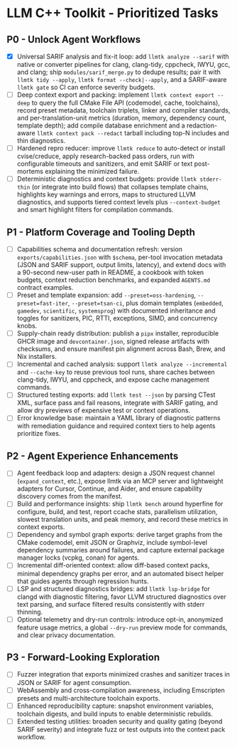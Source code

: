 # LLM C++ Toolkit - Prioritized Tasks

## P0 - Unlock Agent Workflows
- [X] Universal SARIF analysis and fix-it loop: add `llmtk analyze --sarif` with native or converter pipelines for clang, clang-tidy, cppcheck, IWYU, gcc, and clang; ship `modules/sarif_merge.py` to dedupe results; pair it with `llmtk tidy --apply`, `llmtk format --check|--apply`, and a SARIF-aware `llmtk gate` so CI can enforce severity budgets.
- [ ] Deep context export and packing: implement `llmtk context export --deep` to query the full CMake File API (codemodel, cache, toolchains), record preset metadata, toolchain triplets, linker and compiler standards, and per-translation-unit metrics (duration, memory, dependency count, template depth); add compile database enrichment and a redaction-aware `llmtk context pack --redact` tarball including top-N includes and thin diagnostics.
- [ ] Hardened repro reducer: improve `llmtk reduce` to auto-detect or install cvise/creduce, apply research-backed pass orders, run with configurable timeouts and sanitizers, and emit SARIF or text post-mortems explaining the minimized failure.
- [ ] Deterministic diagnostics and context budgets: provide `llmtk stderr-thin` (or integrate into build flows) that collapses template chains, highlights key warnings and errors, maps to structured LLVM diagnostics, and supports tiered context levels plus `--context-budget` and smart highlight filters for compilation commands.

## P1 - Platform Coverage and Tooling Depth
- [ ] Capabilities schema and documentation refresh: version `exports/capabilities.json` with `$schema`, per-tool invocation metadata (JSON and SARIF support, output limits, latency), and extend docs with a 90-second new-user path in README, a cookbook with token budgets, context reduction benchmarks, and expanded `AGENTS.md` contract examples.
- [ ] Preset and template expansion: add `--preset=oss-hardening`, `--preset=fast-iter`, `--preset=tsan-ci`, plus domain templates (`embedded`, `gamedev`, `scientific`, `systemsprog`) with documented inheritance and toggles for sanitizers, PIC, RTTI, exceptions, SIMD, and concurrency knobs.
- [ ] Supply-chain ready distribution: publish a `pipx` installer, reproducible GHCR image and `devcontainer.json`, signed release artifacts with checksums, and ensure manifest pin alignment across Bash, Brew, and Nix installers.
- [ ] Incremental and cached analysis: support `llmtk analyze --incremental` and `--cache-key` to reuse previous tool runs, share caches between clang-tidy, IWYU, and cppcheck, and expose cache management commands.
- [ ] Structured testing exports: add `llmtk test --json` by parsing CTest XML, surface pass and fail reasons, integrate with SARIF gating, and allow dry previews of expensive test or context operations.
- [ ] Error knowledge base: maintain a YAML library of diagnostic patterns with remediation guidance and required context tiers to help agents prioritize fixes.

## P2 - Agent Experience Enhancements
- [ ] Agent feedback loop and adapters: design a JSON request channel (`expand_context`, etc.), expose llmtk via an MCP server and lightweight adapters for Cursor, Continue, and Aider, and ensure capability discovery comes from the manifest.
- [ ] Build and performance insights: ship `llmtk bench` around hyperfine for configure, build, and test, report ccache stats, parallelism utilization, slowest translation units, and peak memory, and record these metrics in context exports.
- [ ] Dependency and symbol graph exports: derive target graphs from the CMake codemodel, emit JSON or Graphviz, include symbol-level dependency summaries around failures, and capture external package manager locks (vcpkg, conan) for agents.
- [ ] Incremental diff-oriented context: allow diff-based context packs, minimal dependency graphs per error, and an automated bisect helper that guides agents through regression hunts.
- [ ] LSP and structured diagnostics bridges: add `llmtk lsp-bridge` for clangd with diagnostic filtering, favor LLVM structured diagnostics over text parsing, and surface filtered results consistently with stderr thinning.
- [ ] Optional telemetry and dry-run controls: introduce opt-in, anonymized feature usage metrics, a global `--dry-run` preview mode for commands, and clear privacy documentation.

## P3 - Forward-Looking Exploration
- [ ] Fuzzer integration that exports minimized crashes and sanitizer traces in JSON or SARIF for agent consumption.
- [ ] WebAssembly and cross-compilation awareness, including Emscripten presets and multi-architecture toolchain exports.
- [ ] Enhanced reproducibility capture: snapshot environment variables, toolchain digests, and build inputs to enable deterministic rebuilds.
- [ ] Extended testing utilities: broaden security and quality gating (beyond SARIF severity) and integrate fuzz or test outputs into the context pack workflow.
